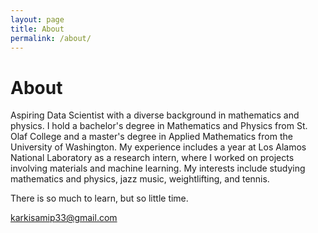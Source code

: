 ```yaml
---
layout: page
title: About
permalink: /about/
---
```

# About

Aspiring Data Scientist with a diverse background in mathematics and physics. I hold a bachelor's degree in Mathematics and Physics from St. Olaf College and a master's degree in Applied Mathematics from the University of Washington. My experience includes a year at Los Alamos National Laboratory as a research intern, where I worked on projects involving materials and machine learning. My interests include studying mathematics and physics, jazz music, weightlifting, and tennis.

There is so much to learn, but so little time.

karkisamip33@gmail.com